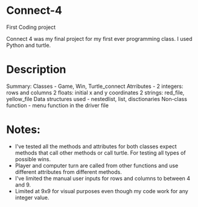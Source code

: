 # Connect-4
First Coding project

Connect 4 was my final project for my first ever programming class. I used Python and turtle.

# Description
Summary: Classes - Game, Win, Turtle_connect
	 Atrributes - 2 integers: rows and columns
                      2 floats: initial x and y coordinates
		      2 strings: red_file, yellow_file
	 Data structures used -  nestedlist, list, disctionaries
	 Non-class function - menu function in the driver file


# Notes:
 - I've tested all the methods and attributes for both classes expect methods 
that call other methods or call turtle. For testing all types of possible wins.
 - Player and computer turn are called from other functions and use different attributes from different methods.
 - I've limited the manual user inputs for rows and columns to between 4 and 9.
 - Limited at 9x9 for visual purposes even though my code work for any integer value.
